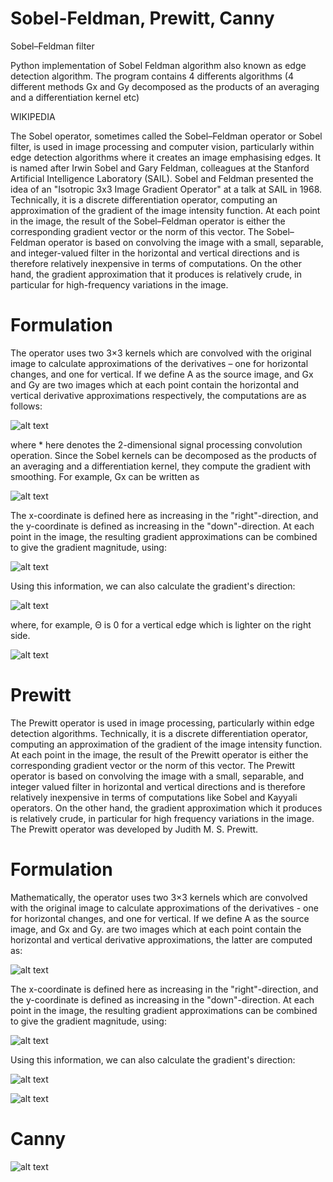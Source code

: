 # Sobel-Feldman, Prewitt, Canny 
Sobel–Feldman filter

Python implementation of Sobel Feldman algorithm also known as edge detection algorithm.
The program contains 4 differents algorithms (4 different methods Gx and Gy decomposed as the products of an averaging and a differentiation kernel etc) 

WIKIPEDIA

The Sobel operator, sometimes called the Sobel–Feldman operator or Sobel filter, is used in image processing and computer vision, particularly within edge detection algorithms where it creates an image emphasising edges. It is named after Irwin Sobel and Gary Feldman, colleagues at the Stanford Artificial Intelligence Laboratory (SAIL). Sobel and Feldman presented the idea of an "Isotropic 3x3 Image Gradient Operator" at a talk at SAIL in 1968.
Technically, it is a discrete differentiation operator, computing an approximation of the gradient of the image intensity function. At each point in the image, the result of the Sobel–Feldman operator is either the corresponding gradient vector or the norm of this vector. The Sobel–Feldman operator is based on convolving the image with a small, separable, and integer-valued filter in the horizontal and vertical directions and is therefore relatively inexpensive in terms of computations. On the other hand, the gradient approximation that it produces is relatively crude, in particular for high-frequency variations in the image.

# Formulation
The operator uses two 3×3 kernels which are convolved with the original image to calculate approximations of the derivatives – one for horizontal changes, and one for vertical. If we define A as the source image, and Gx and Gy are two images which at each point contain the horizontal and vertical derivative approximations respectively, the computations are as follows:

![alt text](https://github.com/yoyoberenguer/Sobel-Feldman/blob/master/sobel1.png)

where * here denotes the 2-dimensional signal processing convolution operation.
Since the Sobel kernels can be decomposed as the products of an averaging and a differentiation kernel, they compute the gradient with smoothing. For example, 
Gx can be written as

![alt text](https://github.com/yoyoberenguer/Sobel-Feldman/blob/master/sobel2.png)

The x-coordinate is defined here as increasing in the "right"-direction, and the y-coordinate is defined as increasing in the "down"-direction. At each point in the image, the resulting gradient approximations can be combined to give the gradient magnitude, using:

![alt text](https://github.com/yoyoberenguer/Sobel-Feldman/blob/master/sobel3.png)

Using this information, we can also calculate the gradient's direction:

![alt text](https://github.com/yoyoberenguer/Sobel-Feldman/blob/master/sobel4.png)

where, for example, Θ is 0 for a vertical edge which is lighter on the right side.


![alt text](https://github.com/yoyoberenguer/Sobel-Feldman/blob/master/Sobel.png)

# Prewitt 

The Prewitt operator is used in image processing, particularly within edge detection algorithms. Technically, it is a discrete differentiation operator, computing an approximation of the gradient of the image intensity function. At each point in the image, the result of the Prewitt operator is either the corresponding gradient vector or the norm of this vector. The Prewitt operator is based on convolving the image with a small, separable, and integer valued filter in horizontal and vertical directions and is therefore relatively inexpensive in terms of computations like Sobel and Kayyali operators.
On the other hand, the gradient approximation which it produces is relatively crude, in particular for high frequency variations in the image. The Prewitt operator was developed by Judith M. S. Prewitt.

# Formulation
Mathematically, the operator uses two 3×3 kernels which are convolved with the original image to calculate approximations of the derivatives - one for horizontal changes, and one for vertical. If we define 
A as the source image, and Gx and Gy. 
are two images which at each point contain the horizontal and vertical derivative approximations, the latter are computed as:

![alt text](https://github.com/yoyoberenguer/Sobel-Feldman/blob/master/Prewitt1.png)

The x-coordinate is defined here as increasing in the "right"-direction, and the y-coordinate is defined as increasing in the "down"-direction. At each point in the image, the resulting gradient approximations can be combined to give the gradient magnitude, using:

![alt text](https://github.com/yoyoberenguer/Sobel-Feldman/blob/master/Prewitt2.png)

Using this information, we can also calculate the gradient's direction:

![alt text](https://github.com/yoyoberenguer/Sobel-Feldman/blob/master/Prewitt3.png)


![alt text](https://github.com/yoyoberenguer/Sobel-Feldman/blob/master/Prewitt.png)


# Canny 


![alt text](https://github.com/yoyoberenguer/Sobel-Feldman/blob/master/Canny.png)

